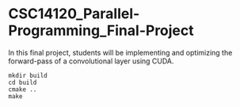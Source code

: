 # CSC14120_Parallel-Programming_Final-Project
In this final project, students will be implementing and optimizing the forward-pass of a convolutional layer using CUDA.

```
mkdir build
cd build
cmake ..
make
```